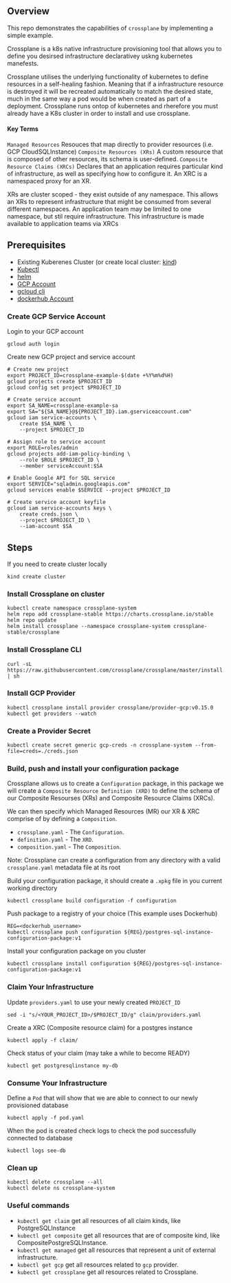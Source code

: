 ## Overview ##
This repo demonstrates the capabilities of `crossplane` by implementing a simple example.

Crossplane is a k8s native infrastructure provisioning tool that allows you to define you desirsed infrastructure declarativey uskng kubernetes manefests. 

Crossplane utilises the underlying functionality of kubernetes to define resources in a self-healing fashion. Meaning that if a infrastructure resource is destroyed it will be recreated automatically to match the desired state, much in the same way a pod would be when created as part of a deployment.
Crossplane runs ontop of kubernetes and rherefore you must already have a K8s cluster in order to install and use crossplane.

#### Key Terms 
`Managed Resources` Resouces that map directly to provider resources (i.e. GCP CloudSQLInstance)
`Composite Resources (XRs)` A custom resource that is composed of other resources, its schema is user-defined.
`Composite Resource Claims (XRCs)` Declares that an application requires particular kind of infrastructure, as well as specifying how to configure it. An XRC is a namespaced proxy for an XR.

XRs are cluster scoped - they exist outside of any namespace. This allows an XRs to represent infrastructure that might be consumed from several different namespaces. An application team may be limited to one namespace, but stil require infrastructure. This infrastructure is made available to application teams via XRCs 

## Prerequisites ##

* Existing Kuberenes Cluster (or create local cluster: [kind](https://kind.sigs.k8s.io/docs/user/quick-start/))
* [Kubectl](https://kubernetes.io/docs/tasks/tools/) 
* [helm](https://helm.sh/docs/intro/install/)
* [GCP Account](https://cloud.google.com/) 
* [gcloud cli](https://cloud.google.com/sdk/docs/install)
* [dockerhub Account](https://hub.docker.com/)

### Create GCP Service Account
Login to your GCP account

    gcloud auth login

Create new GCP project and service account

    # Create new project
    export PROJECT_ID=crossplane-example-$(date +%Y%m%d%H)
    gcloud projects create $PROJECT_ID
    gcloud config set project $PROJECT_ID 

    # Create service account
    export SA_NAME=crossplane-example-sa
    export SA="${SA_NAME}@${PROJECT_ID}.iam.gserviceaccount.com"
    gcloud iam service-accounts \
        create $SA_NAME \
        --project $PROJECT_ID

    # Assign role to service account
    export ROLE=roles/admin
    gcloud projects add-iam-policy-binding \
        --role $ROLE $PROJECT_ID \
        --member serviceAccount:$SA

    # Enable Google API for SQL service
    export SERVICE="sqladmin.googleapis.com"
    gcloud services enable $SERVICE --project $PROJECT_ID

    # Create service account keyfile
    gcloud iam service-accounts keys \
        create creds.json \
        --project $PROJECT_ID \
        --iam-account $SA

## Steps ##

If you need to create cluster locally

    kind create cluster

### Install Crossplane on cluster

    kubectl create namespace crossplane-system
    helm repo add crossplane-stable https://charts.crossplane.io/stable
    helm repo update
    helm install crossplane --namespace crossplane-system crossplane-stable/crossplane

### Install Crossplane CLI

    curl -sL https://raw.githubusercontent.com/crossplane/crossplane/master/install.sh | sh

### Install GCP Provider
    
    kubectl crossplane install provider crossplane/provider-gcp:v0.15.0
    kubectl get providers --watch

### Create a Provider Secret

    kubectl create secret generic gcp-creds -n crossplane-system --from-file=creds=./creds.json

### Build, push and install your configuration package
Crossplane allows us to create a `Configuration` package, in this package we will create a `Composite Resource Definition (XRD)` to define the schema of our Composite Resourses (XRs) and Composite Resource Claims (XRCs).

We can then specify which Managed Resources (MR) our XR & XRC comprise of by defining a `Composition`.

* `crossplane.yaml` - The `Configuration`.
* `definition.yaml` - The `XRD`.
* `composition.yaml` - The `Composition`.

Note: Crossplane can create a configuration from any directory with a valid `crossplane.yaml` metadata file at its root

Build your configuration package, it should create a `.xpkg` file in you current working directory 

    kubectl crossplane build configuration -f configuration

Push package to a registry of your choice (This example uses Dockerhub)

    REG=<dockerhub_username>
    kubectl crossplane push configuration ${REG}/postgres-sql-instance-configuration-package:v1

Install your configuration package on you cluster 

    kubectl crossplane install configuration ${REG}/postgres-sql-instance-configuration-package:v1


### Claim Your Infrastructure
Update `providers.yaml` to use your newly created `PROJECT_ID`

    sed -i "s/<YOUR_PROJECT_ID>/$PROJECT_ID/g" claim/providers.yaml

Create a XRC (Composite resource claim) for a postgres instance

    kubectl apply -f claim/

Check status of your claim (may take a while to become READY)

    kubectl get postgresqlinstance my-db

### Consume Your Infrastructure
Define a `Pod` that will show that we are able to connect to our newly provisioned database

    kubectl apply -f pod.yaml

When the pod is created check logs to check the pod successfully connected to database

    kubectl logs see-db 

### Clean up

    kubectl delete crossplane --all
    kubectl delete ns crossplane-system

### Useful commands

* `kubectl get claim` get all resources of all claim kinds, like PostgreSQLInstance
* `kubectl get composite` get all resources that are of composite kind, like CompositePostgreSQLInstance.
* `kubectl get managed` get all resources that represent a unit of external infrastructure.
* `kubectl get gcp` get all resources related to `gcp` provider.
* `kubectl get crossplane` get all resources related to Crossplane.
